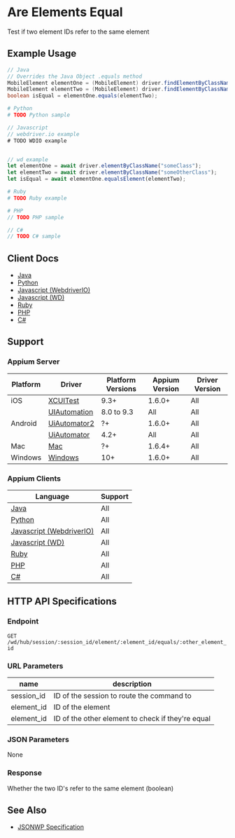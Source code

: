 # Are Elements Equal

Test if two element IDs refer to the same element
## Example Usage

```java
// Java
// Overrides the Java Object .equals method
MobileElement elementOne = (MobileElement) driver.findElementByClassName("SomeClassName");
MobileElement elementTwo = (MobileElement) driver.findElementByClassName("SomeOtherClassName");
boolean isEqual = elementOne.equals(elementTwo);

```

```python
# Python
# TODO Python sample

```

```javascript
// Javascript
// webdriver.io example
# TODO WDIO example


// wd example
let elementOne = await driver.elementByClassName("someClass");
let elementTwo = await driver.elementByClassName("someOtherClass");
let isEqual = await elementOne.equalsElement(elementTwo);

```

```ruby
# Ruby
# TODO Ruby example

```

```php
# PHP
// TODO PHP sample

```

```csharp
// C#
// TODO C# sample

```



## Client Docs

 * [Java](https://appium.github.io/java-client/io/appium/java_client/MobileElement.html) 
 * [Python](http://selenium-python.readthedocs.io/api.html) 
 * [Javascript (WebdriverIO)](http://webdriver.io/api/state/isEnabled.html) 
 * [Javascript (WD)](https://github.com/admc/wd/blob/master/lib/commands.js#L1463) 
 * [Ruby](http://www.rubydoc.info/gems/selenium-webdriver/Selenium/WebDriver/Element#enabled%3F-instance_method) 
 * [PHP](https://github.com/appium/php-client/) 
 * [C#](https://github.com/appium/appium-dotnet-driver/) 

## Support

### Appium Server

|Platform|Driver|Platform Versions|Appium Version|Driver Version|
|--------|----------------|------|--------------|--------------|
| iOS | [XCUITest](/docs/en/drivers/ios-xcuitest.md) | 9.3+ | 1.6.0+ | All |
|  | [UIAutomation](/docs/en/drivers/ios-uiautomation.md) | 8.0 to 9.3 | All | All |
| Android | [UiAutomator2](/docs/en/drivers/android-uiautomator2.md) | ?+ | 1.6.0+ | All |
|  | [UiAutomator](/docs/en/drivers/android-uiautomator.md) | 4.2+ | All | All |
| Mac | [Mac](/docs/en/drivers/mac.md) | ?+ | 1.6.4+ | All |
| Windows | [Windows](/docs/en/drivers/windows.md) | 10+ | 1.6.0+ | All |

### Appium Clients 

|Language|Support|
|--------|-------|
|[Java](https://github.com/appium/java-client/releases/latest)| All |
|[Python](https://github.com/appium/python-client/releases/latest)| All |
|[Javascript (WebdriverIO)](http://webdriver.io/index.html)| All |
|[Javascript (WD)](https://github.com/admc/wd/releases/latest)| All |
|[Ruby](https://github.com/appium/ruby_lib/releases/latest)| All |
|[PHP](https://github.com/appium/php-client/releases/latest)| All |
|[C#](https://github.com/appium/appium-dotnet-driver/releases/latest)| All |

## HTTP API Specifications

### Endpoint

`GET /wd/hub/session/:session_id/element/:element_id/equals/:other_element_id`

### URL Parameters

|name|description|
|----|-----------|
|session_id|ID of the session to route the command to|
|element_id|ID of the element|
|element_id|ID of the other element to check if they're equal|

### JSON Parameters

None

### Response

Whether the two ID's refer to the same element (boolean)

## See Also

* [JSONWP Specification](https://github.com/SeleniumHQ/selenium/wiki/JsonWireProtocol#sessionsessionidelementidequalsother)
